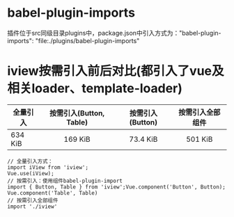 # babel-plugin-imports
插件位于src同级目录plugins中，package.json中引入方式为："babel-plugin-imports": "file:./plugins/babel-plugin-imports"
# iview按需引入前后对比(都引入了vue及相关loader、template-loader)
| 全量引入   | 按需引入(Button, Table)  | 按需引入(Button) | 按需引入全部组件 |
| -------- | :----: | :----: | :----: |
| 634 KiB | 169 KiB | 73.4 KiB | 501 KiB |
```
// 全量引入方式：
import iView from 'iview';
Vue.use(iView);
// 按需引入：使用组件babel-plugin-import
import { Button, Table } from 'iview';Vue.component('Button', Button);
Vue.component('Table', Table)
// 按需引入全部组件
import './iview'
```